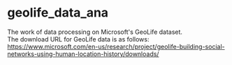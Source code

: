 # geolife_data_ana
The work of data processing on Microsoft's GeoLife dataset.\
The download URL for GeoLife data is as follows:\
https://www.microsoft.com/en-us/research/project/geolife-building-social-networks-using-human-location-history/downloads/
